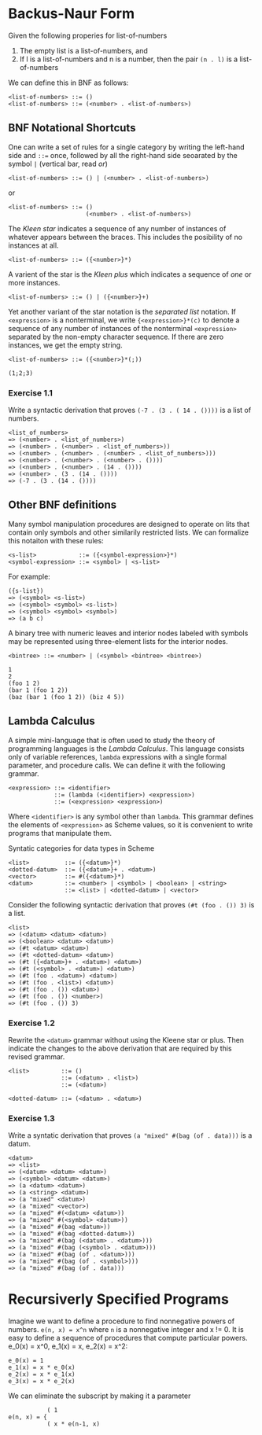 # Backus-Naur Form

Given the following properies for list-of-numbers
1. The empty list is a list-of-numbers, and
2. If l is a list-of-numbers and n is a number, then the pair `(n . l)` is a list-of-numbers

We can define this in BNF as follows:
```
<list-of-numbers> ::= ()
<list-of-numbers> ::= (<number> . <list-of-numbers>)
```

## BNF Notational Shortcuts

One can write a set of rules for a single category by writing the left-hand side and `::=` once, 
followed by all the right-hand side seoarated by the symbol `|` (vertical bar, read *or*)

```
<list-of-numbers> ::= () | (<number> . <list-of-numbers>)
```

or 

```
<list-of-numbers> ::= ()
                      (<number> . <list-of-numbers>)
```

The *Kleen star* indicates a sequence of any number of instances of whatever appears between the 
braces. This includes the posibility of no instances at all.

```
<list-of-numbers> ::= ({<number>}*)
```

A varient of the star is the *Kleen plus* which indicates a sequence of *one* or more instances.

```
<list-of-numbers> ::= () | ({<number>}+)
```

Yet another variant of the star notation is the *separated list* notation. If `<expression>` is 
a nonterminal, we write `{<expression>}*(c)` to denote a sequence of any number of instances of the 
nonterminal `<expression>` separated by the non-empty character sequence. If there are zero instances, 
we get the empty string.

```
<list-of-numbers> ::= ({<number>}*(;))

(1;2;3)
```

### Exercise 1.1

Write a syntactic derivation that proves `(-7 . (3 . ( 14 . ())))` is a list of numbers.

```
<list_of_numbers>
=> (<number> . <list_of_numbers>)
=> (<number> . (<number> . <list_of_numbers>))
=> (<number> . (<number> . (<number> . <list_of_numbers>)))
=> (<number> . (<number> . (<number> . ())))
=> (<number> . (<number> . (14 . ())))
=> (<number> . (3 . (14 . ())))
=> (-7 . (3 . (14 . ())))
```

## Other BNF definitions

Many symbol manipulation procedures are designed to operate on lits that contain only symbols and other 
similarily restricted lists. We can formalize this notaiton with these rules:

```
<s-list>            ::= ({<symbol-expression>}*)
<symbol-expression> ::= <symbol> | <s-list>
```

For example:

```
({s-list})
=> (<symbol> <s-list>)
=> (<symbol> <symbol> <s-list>)
=> (<symbol> <symbol> <symbol>)
=> (a b c)
```

A binary tree with numeric leaves and interior nodes labeled with symbols may be represented using 
three-element lists for the interior nodes.

```
<bintree> ::= <number> | (<symbol> <bintree> <bintree>)

1
2
(foo 1 2)
(bar 1 (foo 1 2))
(baz (bar 1 (foo 1 2)) (biz 4 5))
```

## Lambda Calculus

A simple mini-language that is often used to study the theory of programming languages is the *Lambda Calculus*.
This language consists only of variable references, `lambda` expressions with a single formal parameter, and 
procedure calls. We can define it with the following grammar.

```
<expression> ::= <identifier>
             ::= (lambda (<identifier>) <expression>)
             ::= (<expression> <expression>)
```

Where `<identifier>` is any symbol other than `lambda`. This grammar defines the elements of `<expression>` as Scheme 
values, so it is convenient to write programs that manipulate them.

Syntatic categories for data types in Scheme

```
<list>          ::= ({<datum>}*)
<dotted-datum>  ::= ({<datum>}+ . <datum>)
<vector>        ::= #({<datum>}*)
<datum>         ::= <number> | <symbol> | <boolean> | <string>
                ::= <list> | <dotted-datum> | <vector>
```

Consider the following syntactic derivation that proves `(#t (foo . ()) 3)` is a list.

```
<list>
=> (<datum> <datum> <datum>)
=> (<boolean> <datum> <datum>)
=> (#t <datum> <datum>)
=> (#t <dotted-datum> <datum>)
=> (#t ({<datum>}+ . <datum>) <datum>)
=> (#t (<symbol> . <datum>) <datum>)
=> (#t (foo . <datum>) <datum>)
=> (#t (foo . <list>) <datum>)
=> (#t (foo . ()) <datum>)
=> (#t (foo . ()) <number>)
=> (#t (foo . ()) 3)
```

### Exercise 1.2

Rewrite the `<datum>` grammar without using the Kleene star or plus. Then indicate the 
changes to the above derivation that are required by this revised grammar.

```
<list>         ::= ()
               ::= (<datum> . <list>)
               ::= (<datum>)

<dotted-datum> ::= (<datum> . <datum>)
```

### Exercise 1.3 

Write a syntatic derivation that proves `(a "mixed" #(bag (of . data)))` is a datum.

```
<datum>
=> <list>
=> (<datum> <datum> <datum>)
=> (<symbol> <datum> <datum>)
=> (a <datum> <datum>)
=> (a <string> <datum>)
=> (a "mixed" <datum>)
=> (a "mixed" <vector>)
=> (a "mixed" #(<datum> <datum>))
=> (a "mixed" #(<symbol> <datum>))
=> (a "mixed" #(bag <datum>))
=> (a "mixed" #(bag <dotted-datum>))
=> (a "mixed" #(bag (<datum> . <datum>)))
=> (a "mixed" #(bag (<symbol> . <datum>)))
=> (a "mixed" #(bag (of . <datum>)))
=> (a "mixed" #(bag (of . <symbol>)))
=> (a "mixed" #(bag (of . data)))
```

# Recursiverly Specified Programs

Imagine we want to define a procedure to find nonnegative powers of numbers.
`e(n, x) = x^n` where `n` is a nonnegative integer and x != 0. It is easy to 
define a sequence of procedures that compute particular powers.
e_0(x) = x^0, e_1(x) = x, e_2(x) = x^2:

```
e_0(x) = 1
e_1(x) = x * e_0(x)
e_2(x) = x * e_1(x)
e_3(x) = x * e_2(x)
```

We can eliminate the subscript by making it a parameter

```
           ( 1
e(n, x) = {
           ( x * e(n-1, x)

```
